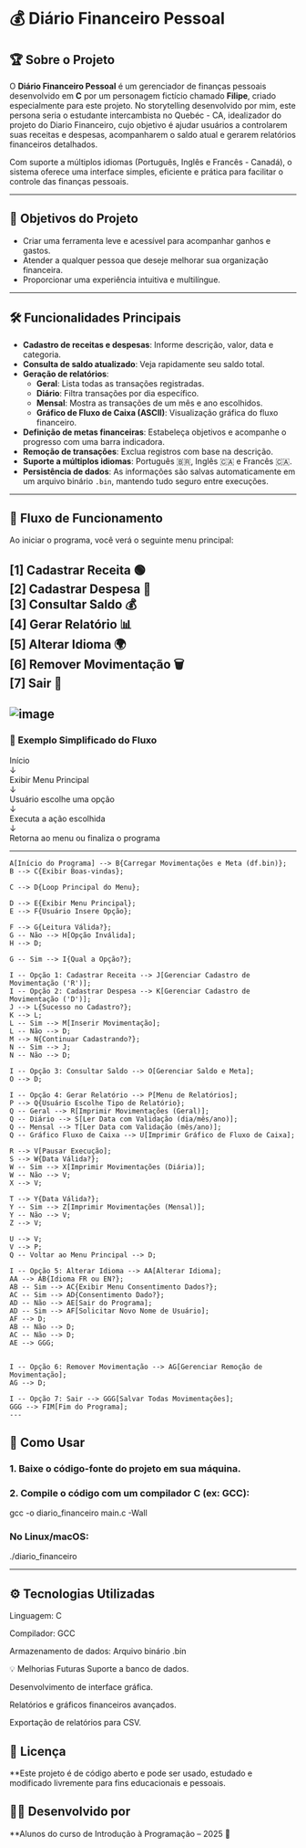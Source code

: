 # 💰 Diário Financeiro Pessoal

## 🏆 Sobre o Projeto

O **Diário Financeiro Pessoal** é um gerenciador de finanças pessoais desenvolvido em **C** por um personagem fictício chamado **Filipe**, criado especialmente para este projeto. No storytelling desenvolvido por mim, este persona seria o estudante intercambista no Quebéc - CA, idealizador do projeto do Diario Financeiro, cujo objetivo é ajudar usuários a controlarem suas receitas e despesas, acompanharem o saldo atual e gerarem relatórios financeiros detalhados.  

Com suporte a múltiplos idiomas (Português, Inglês e Francês - Canadá), o sistema oferece uma interface simples, eficiente e prática para facilitar o controle das finanças pessoais.

---

## 🎯 Objetivos do Projeto

- Criar uma ferramenta leve e acessível para acompanhar ganhos e gastos.
- Atender a qualquer pessoa que deseje melhorar sua organização financeira.
- Proporcionar uma experiência intuitiva e multilíngue.

---

## 🛠 Funcionalidades Principais

- **Cadastro de receitas e despesas**: Informe descrição, valor, data e categoria.
- **Consulta de saldo atualizado**: Veja rapidamente seu saldo total.
- **Geração de relatórios**:
  - **Geral**: Lista todas as transações registradas.
  - **Diário**: Filtra transações por dia específico.
  - **Mensal**: Mostra as transações de um mês e ano escolhidos.
  - **Gráfico de Fluxo de Caixa (ASCII)**: Visualização gráfica do fluxo financeiro.
- **Definição de metas financeiras**: Estabeleça objetivos e acompanhe o progresso com uma barra indicadora.
- **Remoção de transações**: Exclua registros com base na descrição.
- **Suporte a múltiplos idiomas**: Português 🇧🇷, Inglês 🇨🇦 e Francês 🇨🇦.
- **Persistência de dados**: As informações são salvas automaticamente em um arquivo binário `.bin`, mantendo tudo seguro entre execuções.

---

## 📜 Fluxo de Funcionamento

Ao iniciar o programa, você verá o seguinte menu principal:

[1] Cadastrar Receita 🟢  
[2] Cadastrar Despesa 🔴  
[3] Consultar Saldo 💰  
[4] Gerar Relatório 📊  
[5] Alterar Idioma 🌍  
[6] Remover Movimentação 🗑️  
[7] Sair 🚪  
---
![image](https://github.com/user-attachments/assets/4a6489c8-f66a-4617-bdac-ee3ff53538aa)
---
### 📌 Exemplo Simplificado do Fluxo

Início  
  ↓  
Exibir Menu Principal  
  ↓  
Usuário escolhe uma opção  
  ↓  
Executa a ação escolhida  
  ↓  
Retorna ao menu ou finaliza o programa  

---
    A[Início do Programa] --> B{Carregar Movimentações e Meta (df.bin)};
    B --> C{Exibir Boas-vindas};

    C --> D{Loop Principal do Menu};

    D --> E{Exibir Menu Principal};
    E --> F{Usuário Insere Opção};

    F --> G{Leitura Válida?};
    G -- Não --> H[Opção Inválida];
    H --> D;

    G -- Sim --> I{Qual a Opção?};

    I -- Opção 1: Cadastrar Receita --> J[Gerenciar Cadastro de Movimentação ('R')];
    I -- Opção 2: Cadastrar Despesa --> K[Gerenciar Cadastro de Movimentação ('D')];
    J --> L{Sucesso no Cadastro?};
    K --> L;
    L -- Sim --> M[Inserir Movimentação];
    L -- Não --> D;
    M --> N{Continuar Cadastrando?};
    N -- Sim --> J;
    N -- Não --> D;

    I -- Opção 3: Consultar Saldo --> O[Gerenciar Saldo e Meta];
    O --> D;

    I -- Opção 4: Gerar Relatório --> P[Menu de Relatórios];
    P --> Q{Usuário Escolhe Tipo de Relatório};
    Q -- Geral --> R[Imprimir Movimentações (Geral)];
    Q -- Diário --> S[Ler Data com Validação (dia/mês/ano)];
    Q -- Mensal --> T[Ler Data com Validação (mês/ano)];
    Q -- Gráfico Fluxo de Caixa --> U[Imprimir Gráfico de Fluxo de Caixa];

    R --> V[Pausar Execução];
    S --> W{Data Válida?};
    W -- Sim --> X[Imprimir Movimentações (Diária)];
    W -- Não --> V;
    X --> V;

    T --> Y{Data Válida?};
    Y -- Sim --> Z[Imprimir Movimentações (Mensal)];
    Y -- Não --> V;
    Z --> V;

    U --> V;
    V --> P;
    Q -- Voltar ao Menu Principal --> D;

    I -- Opção 5: Alterar Idioma --> AA[Alterar Idioma];
    AA --> AB{Idioma FR ou EN?};
    AB -- Sim --> AC{Exibir Menu Consentimento Dados?};
    AC -- Sim --> AD{Consentimento Dado?};
    AD -- Não --> AE[Sair do Programa];
    AD -- Sim --> AF[Solicitar Novo Nome de Usuário];
    AF --> D;
    AB -- Não --> D;
    AC -- Não --> D;
    AE --> GGG;


    I -- Opção 6: Remover Movimentação --> AG[Gerenciar Remoção de Movimentação];
    AG --> D;

    I -- Opção 7: Sair --> GGG[Salvar Todas Movimentações];
    GGG --> FIM[Fim do Programa];
    ---

## 🚀 Como Usar

### 1. Baixe o código-fonte do projeto em sua máquina.

### 2. Compile o código com um compilador C (ex: GCC):

gcc -o diario_financeiro main.c -Wall

### No Linux/macOS:
./diario_financeiro

---
## ⚙️ Tecnologias Utilizadas
Linguagem: C

Compilador: GCC

Armazenamento de dados: Arquivo binário .bin

💡 Melhorias Futuras
Suporte a banco de dados.

Desenvolvimento de interface gráfica.

Relatórios e gráficos financeiros avançados.

Exportação de relatórios para CSV.

## 📜 Licença
**Este projeto é de código aberto e pode ser usado, estudado e modificado livremente para fins educacionais e pessoais.

## 👨‍💻 Desenvolvido por
**Alunos do curso de Introdução à Programação – 2025 🚀
